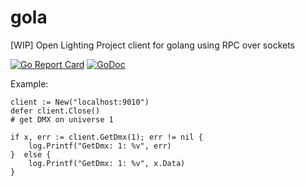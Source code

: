 # gola
[WIP] Open Lighting Project client for golang using RPC over sockets

[![Go Report Card](https://goreportcard.com/badge/github.com/nickysemenza/gola)](https://goreportcard.com/report/github.com/nickysemenza/gola)
[![GoDoc](https://godoc.org/github.com/nickysemenza/gola?status.svg)](https://godoc.org/github.com/nickysemenza/gola)

Example:
```
client := New("localhost:9010")
defer client.Close()
# get DMX on universe 1

if x, err := client.GetDmx(1); err != nil {
	log.Printf("GetDmx: 1: %v", err)
}  else {
	log.Printf("GetDmx: 1: %v", x.Data)
}
```
